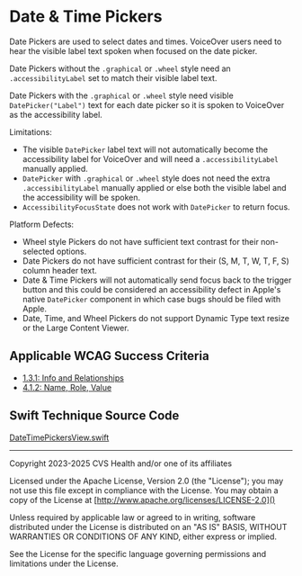 # Date & Time Pickers
Date Pickers are used to select dates and times. VoiceOver users need to hear the visible label text spoken when focused on the date picker. 

Date Pickers without the `.graphical` or `.wheel` style need an `.accessibilityLabel` set to match their visible label text. 

Date Pickers with the `.graphical` or `.wheel` style need visible `DatePicker("Label")` text for each date picker so it is spoken to VoiceOver as the accessibility label.

Limitations:

- The visible `DatePicker` label text will not automatically become the accessibility label for VoiceOver and will need a `.accessibilityLabel` manually applied.
- `DatePicker` with `.graphical` or `.wheel` style does not need the extra `.accessibilityLabel` manually applied or else both the visible label and the accessibility will be spoken.
- `AccessibilityFocusState` does not work with `DatePicker` to return focus.
  
 Platform Defects:
- Wheel style Pickers do not have sufficient text contrast for their non-selected options.
- Date Pickers do not have sufficient contrast for their (S, M, T, W, T, F, S) column header text.
- Date & Time Pickers will not automatically send focus back to the trigger button and this could be considered an accessibility defect in Apple's native `DatePicker` component in which case bugs should be filed with Apple.
- Date, Time, and Wheel Pickers do not support Dynamic Type text resize or the Large Content Viewer.


## Applicable WCAG Success Criteria
- [1.3.1: Info and Relationships](https://www.w3.org/WAI/WCAG22/Understanding/info-and-relationships)
- [4.1.2: Name, Role, Value](https://www.w3.org/WAI/WCAG22/Understanding/name-role-value.html)

## Swift Technique Source Code
[DateTimePickersView.swift](../iOSswiftUIa11yTechniques/DateTimePickersView.swift)

----

Copyright 2023-2025 CVS Health and/or one of its affiliates

Licensed under the Apache License, Version 2.0 (the "License");
you may not use this file except in compliance with the License.
You may obtain a copy of the License at
[http://www.apache.org/licenses/LICENSE-2.0]()

Unless required by applicable law or agreed to in writing, software
distributed under the License is distributed on an "AS IS" BASIS,
WITHOUT WARRANTIES OR CONDITIONS OF ANY KIND, either express or implied.

See the License for the specific language governing permissions and
limitations under the License.

